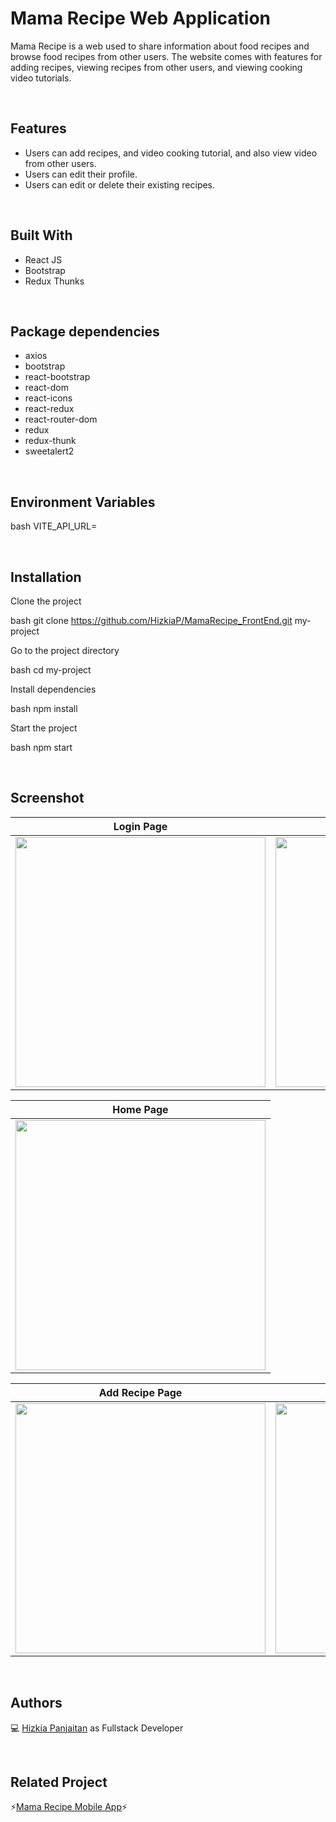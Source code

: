 # Mama Recipe Web Application

Mama Recipe is a web used to share information about food recipes and browse food recipes from other users. The website comes with features for adding recipes, viewing recipes from other users, and viewing cooking video tutorials.

<br />

## Features

- Users can add recipes, and video cooking tutorial, and also view video from other users.
- Users can edit their profile.
- Users can edit or delete their existing recipes.

<br />

## Built With

- React JS
- Bootstrap
- Redux Thunks

<br />

## Package dependencies

- axios
- bootstrap
- react-bootstrap
- react-dom
- react-icons
- react-redux
- react-router-dom
- redux
- redux-thunk
- sweetalert2

<br />

## Environment Variables

bash
VITE_API_URL=

<br />

## Installation

Clone the project

bash
  git clone https://github.com/HizkiaP/MamaRecipe_FrontEnd.git my-project


Go to the project directory

bash
  cd my-project


Install dependencies

bash
  npm install


Start the project

bash
  npm start

<br />

## Screenshot
| Login Page | Register Page |
|------------|---------------|
|<img src="https://drive.google.com/uc?export=view&id=1qVIig3v2NJ3bxCeBtB5jcfzeVOqwrBy9" width=400/>| <img src="https://drive.google.com/uc?export=view&id=1KSiHMwJlnmXaBFRo44FdabrIF5emCzNN" width=400/>|

| Home Page |
|------------|
|<img src="https://drive.google.com/uc?export=view&id=1RqbfzctOwRngqcibXm4H2erbNfF1_Zcp" width=400/>|

| Add Recipe Page | Profile Page |
|------------|---------------|
|<img src="https://drive.google.com/uc?export=view&id=13Pm1xludwD_87iYe7J8XXEJreTr1q7UF" width=400/>| <img src="https://drive.google.com/uc?export=view&id=1cGsJ7frgqakJkPxU4jjeqzeu32y7oWXo" width=400/>|
<br />

## Authors

💻 [Hizkia Panjaitan](https://github.com/HizkiaP) as Fullstack Developer

<br />

## Related Project

⚡[Mama Recipe Mobile App](https://github.com/HizkiaP/MamaRecipe_Mobile)⚡

